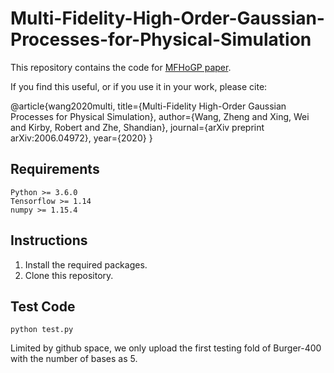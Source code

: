 # Multi-Fidelity-High-Order-Gaussian-Processes-for-Physical-Simulation

This repository contains the code for [MFHoGP paper](https://arxiv.org/abs/2006.04972).

If you find this useful, or if you use it in your work, please cite:

@article{wang2020multi,
  title={Multi-Fidelity High-Order Gaussian Processes for Physical Simulation},
  author={Wang, Zheng and Xing, Wei and Kirby, Robert and Zhe, Shandian},
  journal={arXiv preprint arXiv:2006.04972},
  year={2020}
}


## Requirements

```
Python >= 3.6.0
Tensorflow >= 1.14
numpy >= 1.15.4
```

## Instructions

1. Install the required packages.
1. Clone this repository.


## Test Code

``` python test.py ```

Limited by github space, we only upload the first testing fold of Burger-400 with the number of bases as 5.

